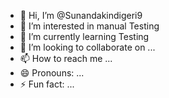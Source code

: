 - 👋 Hi, I’m @Sunandakindigeri9
- 👀 I’m interested in manual Testing
- 🌱 I’m currently learning Testing
- 💞️ I’m looking to collaborate on ...
- 📫 How to reach me ...
- 😄 Pronouns: ...
- ⚡ Fun fact: ...

<!---
Sunandakindigeri9/Sunandakindigeri9 is a ✨ special ✨ repository because its `README.md` (this file) appears on your GitHub profile.
You can click the Preview link to take a look at your changes.
--->
